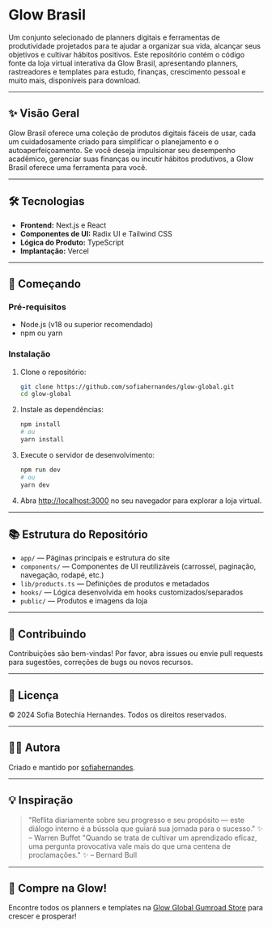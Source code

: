 # Glow Brasil
Um conjunto selecionado de planners digitais e ferramentas de produtividade projetados para te ajudar a organizar sua vida, alcançar seus objetivos e cultivar hábitos positivos. Este repositório contém o código fonte da loja virtual interativa da Glow Brasil, apresentando planners, rastreadores e templates para estudo, finanças, crescimento pessoal e muito mais, disponíveis para download.

---

## ✨ Visão Geral
Glow Brasil oferece uma coleção de produtos digitais fáceis de usar, cada um cuidadosamente criado para simplificar o planejamento e o autoaperfeiçoamento. Se você deseja impulsionar seu desempenho acadêmico, gerenciar suas finanças ou incutir hábitos produtivos, a Glow Brasil oferece uma ferramenta para você.

---

## 🛠️ Tecnologias
- **Frontend:** Next.js e React
- **Componentes de UI:** Radix UI e Tailwind CSS
- **Lógica do Produto:** TypeScript
- **Implantação:** Vercel

---

## 🚀 Começando
### Pré-requisitos
- Node.js (v18 ou superior recomendado)
- npm ou yarn

### Instalação
1. Clone o repositório:
   ```bash
   git clone https://github.com/sofiahernandes/glow-global.git
   cd glow-global
   ```

2. Instale as dependências:
   ```bash
   npm install
   # ou
   yarn install
   ```

3. Execute o servidor de desenvolvimento:
   ```bash
   npm run dev
   # ou
   yarn dev
   ```

4. Abra [http://localhost:3000](http://localhost:3000) no seu navegador para explorar a loja virtual.

---

## 📚 Estrutura do Repositório
- `app/` — Páginas principais e estrutura do site
- `components/` — Componentes de UI reutilizáveis (carrossel, paginação, navegação, rodapé, etc.)
- `lib/products.ts` — Definições de produtos e metadados
- `hooks/` — Lógica desenvolvida em hooks customizados/separados
- `public/` — Produtos e imagens da loja

---

## 🌟 Contribuindo
Contribuições são bem-vindas! Por favor, abra issues ou envie pull requests para sugestões, correções de bugs ou novos recursos.

---

## 📄 Licença
© 2024 Sofia Botechia Hernandes. Todos os direitos reservados.

---

## 👩‍💻 Autora
Criado e mantido por [sofiahernandes](https://github.com/sofiahernandes).

---

## 💡 Inspiração
> "Reflita diariamente sobre seu progresso e seu propósito — este diálogo interno é a bússola que guiará sua jornada para o sucesso." ✨ – Warren Buffet
> "Quando se trata de cultivar um aprendizado eficaz, uma pergunta provocativa vale mais do que uma centena de proclamações." ✨ – Bernard Bull

---

## 🛒 Compre na Glow!
Encontre todos os planners e templates na [Glow Global Gumroad Store](https://glowglobal.vercel.app/) para crescer e prosperar!
